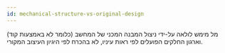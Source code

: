 ```yaml
---
id: mechanical-structure-vs-original-design
---
```


מל מימש לולאה על-ידי ניצול המבנה המכני של המחשב (כלומר לא באמצעות קוד) וארגון החלקים הפועלים לפי ראות עיניו, לא בהכרח לפי היגיון העיצוב המקורי.
